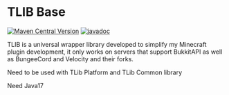 # TLIB Base

[![Maven Central Version](https://img.shields.io/maven-central/v/one.tranic/t-base)](https://central.sonatype.com/artifact/one.tranic/t-base)
[![javadoc](https://javadoc.io/badge2/one.tranic/t-base/javadoc.svg)](https://javadoc.io/doc/one.tranic/t-base)

TLIB is a universal wrapper library developed to simplify my Minecraft plugin development, 
it only works on servers that support BukkitAPI as well as BungeeCord and Velocity and their forks.

Need to be used with TLib Platform and TLib Common library

Need Java17